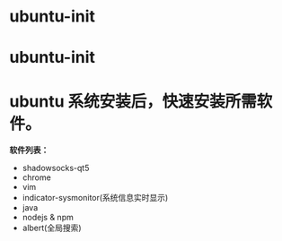 # ubuntu-init

# ubuntu-init
# ubuntu 系统安装后，快速安装所需软件。



**软件列表：**
* shadowsocks-qt5
* chrome
* vim
* indicator-sysmonitor(系统信息实时显示)
* java
* nodejs & npm
* albert(全局搜索)
